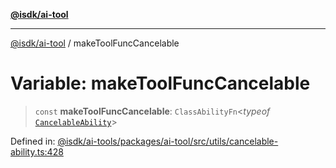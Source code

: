 [**@isdk/ai-tool**](../README.md)

***

[@isdk/ai-tool](../globals.md) / makeToolFuncCancelable

# Variable: makeToolFuncCancelable

> `const` **makeToolFuncCancelable**: `ClassAbilityFn`\<*typeof* [`CancelableAbility`](../classes/CancelableAbility.md)\>

Defined in: [@isdk/ai-tools/packages/ai-tool/src/utils/cancelable-ability.ts:428](https://github.com/isdk/ai-tool.js/blob/e883e341c67e937e7d3a3e95e8bc56844896f5a3/src/utils/cancelable-ability.ts#L428)
